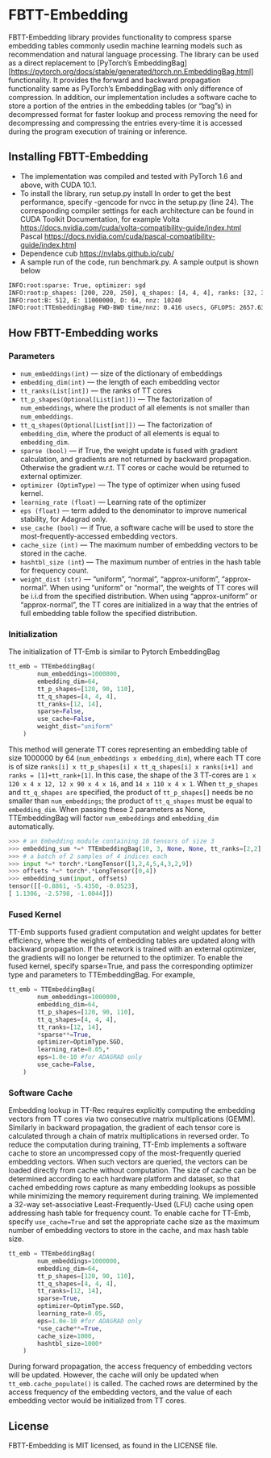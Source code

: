 # FBTT-Embedding
FBTT-Embedding library provides functionality to compress sparse embedding tables commonly usedin machine learning models such as recommendation and natural language processing. The library can be used as a direct replacement to [PyTorch’s EmbeddingBag][https://pytorch.org/docs/stable/generated/torch.nn.EmbeddingBag.html] functionality. It provides the forward and backward propagation functionality same as PyTorch’s EmbeddingBag with only difference of compression.
In addition, our implementation includes a software cache to store a portion of the entries in the embedding tables (or “bag”s) in decompressed format for faster lookup and process removing the need for decompressing and compressing the entries every-time it is accessed during the program execution of training or inference.

## Installing FBTT-Embedding

* The implementation was compiled and tested with PyTorch 1.6 and above, with CUDA 10.1.
* To install the library, run setup.py install
    In order to get the best performance, specify -gencode for nvcc in the setup.py (line 24). The corresponding compiler settings for each architecture can be found in CUDA Toolkit Documentation, for example
    Volta https://docs.nvidia.com/cuda/volta-compatibility-guide/index.html
    Pascal https://docs.nvidia.com/cuda/pascal-compatibility-guide/index.html
* Dependence
    cub https://nvlabs.github.io/cub/
* A sample run of the code, run benchmark.py. A sample output is shown below

``` bash
INFO:root:sparse: True, optimizer: sgd
INFO:root:p_shapes: [200, 220, 250], q_shapes: [4, 4, 4], ranks: [32, 32]
INFO:root:B: 512, E: 11000000, D: 64, nnz: 10240
INFO:root:TTEmbeddingBag FWD-BWD time/nnz: 0.416 usecs, GFLOPS: 2657.631, BW: 18.456
```

## How FBTT-Embedding works

### Parameters

* `num_embeddings(int)` — size of the dictionary of embeddings
* `embedding_dim(int)` — the length of each embedding vector
* `tt_ranks(List[int])` — the ranks of TT cores
* `tt_p_shapes(Optional[List[int]])` — The factorization of `num_embeddings`, where the product of all elements is not smaller than `num_embeddings`.
* `tt_q_shapes(Optional[List[int]])` — The factorization of `embedding_dim`, where the product of all elements is equal to `embedding_dim`.
* `sparse (bool)` — if True, the weight update is fused with gradient calculation, and gradients are not returned by backward propagation. Otherwise the gradient w.r.t. TT cores or cache would be returned to external optimizer.
* `optimizer (OptimType)` — The type of optimizer when using fused kernel.
* `learning_rate (float)` — Learning rate of the optimizer
* `eps (float)` — term added to the denominator to improve numerical stability, for Adagrad only.
* `use_cache (bool)` — if True, a software cache will be used to store the most-frequently-accessed embedding vectors.
* `cache_size (int)` — The maximum number of embedding vectors to be stored in the cache.
* `hashtbl_size (int`) — The maximum number of entries in the hash table for frequency count.
* `weight_dist (str)` — “uniform”, “normal”, “approx-uniform”, “approx-normal”. When using “uniform” or “normal”, the weights of TT cores will be i.i.d from the specified distribution. When using “approx-uniform” or “approx-normal”, the TT cores are initialized in a way that the entries of full embedding table follow the specified distribution.

### Initialization
The initialization of TT-Emb is similar to Pytorch EmbeddingBag

``` python
tt_emb = TTEmbeddingBag(
        num_embeddings=1000000,
        embedding_dim=64,
        tt_p_shapes=[120, 90, 110],
        tt_q_shapes=[4, 4, 4],
        tt_ranks=[12, 14],
        sparse=False,
        use_cache=False,
        weight_dist="uniform"
    )
```

This method will generate TT cores representing an embedding table of size 1000000 by 64 (`num_embeddings x embedding_dim`), where each TT core is of size `ranks[i] x tt_p_shapes[i] x tt_q_shapes[i] x ranks[i+1] and ranks = [1]+tt_rank+[1]`. In this case, the shape of the 3 TT-cores are `1 x 120 x 4 x 12, 12 x 90 x 4 x 16`, and `14 x 110 x 4 x 1`.
When `tt_p_shapes` and `tt_q_shapes are` specified, the product of `tt_p_shapes[]` needs be no smaller than `num_embeddings`; the product of `tt_q_shapes` must be equal to `embedding_dim`. When passing these 2 parameters as None, TTEmbeddingBag will factor `num_embeddings` and `embedding_dim` automatically.

``` python
>>> # an Embedding module containing 10 tensors of size 3
>>> embedding_sum *=* TTEmbeddingBag(10, 3, None, None, tt_ranks=[2,2], sparse=False, use_cache=False)
>>> # a batch of 2 samples of 4 indices each
>>> input *=* torch*.*LongTensor([1,2,4,5,4,3,2,9])
>>> offsets *=* torch*.*LongTensor([0,4])
>>> embedding_sum(input, offsets)
tensor([[-0.8861, -5.4350, -0.0523],
[ 1.1306, -2.5798, -1.0044]])
```

### Fused Kernel
TT-Emb supports fused gradient computation and weight updates for better efficiency, where the weights of embedding tables are updated along with backward propagation. If the network is trained with an external optimizer, the gradients will no longer be returned to the optimizer. To enable the fused kernel, specify sparse=True, and pass the corresponding optimizer type and parameters to TTEmbeddingBag. For example,

``` python
tt_emb = TTEmbeddingBag(
        num_embeddings=1000000,
        embedding_dim=64,
        tt_p_shapes=[120, 90, 110],
        tt_q_shapes=[4, 4, 4],
        tt_ranks=[12, 14],
        *sparse**=True,
        optimizer=OptimType.SGD,
        learning_rate=0.05,*
        eps=1.0e-10 #for ADAGRAD only
        use_cache=False,
    )
```

### Software Cache
Embedding lookup in TT-Rec requires explicitly computing the embedding vectors from TT cores via two consecutive matrix multiplications (GEMM). Similarly in backward propagation, the gradient of each tensor core is calculated through a chain of matrix multiplications in reversed order.
To reduce the computation during training, TT-Emb implements a software cache to store an uncompressed copy of the most-frequently queried embedding vectors. When such vectors are queried, the vectors can be loaded directly from cache without computation. The size of cache can be determined according to each hardware platform and dataset, so that cached embedding rows capture as many embedding lookups as possible while minimizing the memory requirement during training.
We implemented a 32-way set-associative Least-Frequently-Used (LFU) cache using open addressing hash table for frequency count. To enable cache for TT-Emb, specify `use_cache=True` and set the appropriate cache size as the maximum number of embedding vectors to store in the cache, and max hash table size.

``` python
tt_emb = TTEmbeddingBag(
        num_embeddings=1000000,
        embedding_dim=64,
        tt_p_shapes=[120, 90, 110],
        tt_q_shapes=[4, 4, 4],
        tt_ranks=[12, 14],
        sparse=True,
        optimizer=OptimType.SGD,
        learning_rate=0.05,
        eps=1.0e-10 #for ADAGRAD only
        *use_cache**=True,
        cache_size=1000,
        hashtbl_size=1000*
    )
```

During forward propagation, the access frequency of embedding vectors will be updated. However, the cache will only be updated when `tt_emb.cache_populate()` is called. The cached rows are determined by the access frequency of the embedding vectors, and the value of each embedding vector would be initialized from TT cores.

## License
FBTT-Embedding is MIT licensed, as found in the LICENSE file.
